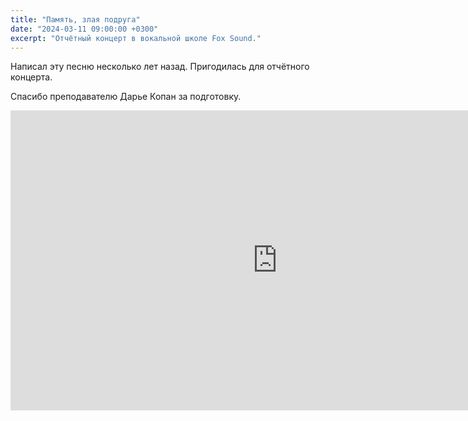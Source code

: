 ```yaml
---
title: "Память, злая подруга"
date: "2024-03-11 09:00:00 +0300"
excerpt: "Отчётный концерт в вокальной школе Fox Sound."
---
```


Написал эту песню несколько лет назад. Пригодилась для отчётного концерта.

Спасибо преподавателю Дарье Копан за подготовку.

<div class="video-wrapper">
    <iframe src="https://vk.com/video_ext.php?oid=746350732&id=456239049&hd=2" width="853" height="480" allow="autoplay; encrypted-media; fullscreen; picture-in-picture;" frameborder="0" allowfullscreen></iframe>
</div>
